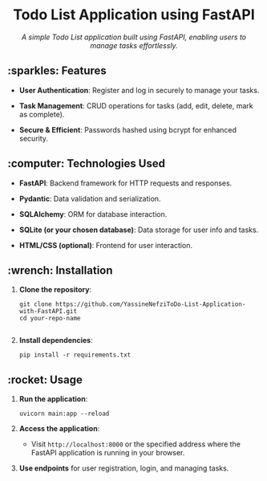 <h1 align="center">Todo List Application using FastAPI</h1>
<p align="center">
  <i>A simple Todo List application built using FastAPI, enabling users to manage tasks effortlessly.</i>
</p>

<!-- Features -->
<h2>:sparkles: Features</h2>

<p>
  
- **User Authentication**: Register and log in securely to manage your tasks.<br>

- **Task Management**: CRUD operations for tasks (add, edit, delete, mark as complete).<br>

- **Secure & Efficient**: Passwords hashed using bcrypt for enhanced security.
  
</p>

<!-- Technologies Used -->
<h2>:computer: Technologies Used</h2>

<p>
  
- **FastAPI**: Backend framework for HTTP requests and responses.<br>

- **Pydantic**: Data validation and serialization.<br>

- **SQLAlchemy**: ORM for database interaction.<br>

- **SQLite (or your chosen database)**: Data storage for user info and tasks.<br>

- **HTML/CSS (optional)**: Frontend for user interaction.
  
</p>

<!-- Installation -->
<h2>:wrench: Installation</h2>

<p>
  
1. **Clone the repository**:<br>
   ```bash<br>
   git clone https://github.com/YassineNefziToDo-List-Application-with-FastAPI.git
   cd your-repo-name
   
   
2. **Install dependencies**:<br>
   ```bash<br>
   pip install -r requirements.txt

<!-- Usage -->
<h2>:rocket: Usage</h2>

<p>
  
1. **Run the application**:<br>
   ```bash<br>
   uvicorn main:app --reload
   
2. **Access the application**:<br>
   - Visit `http://localhost:8000` or the specified address where the FastAPI application is running in your browser.<br>
   
3. **Use endpoints** for user registration, login, and managing tasks.
</p>
